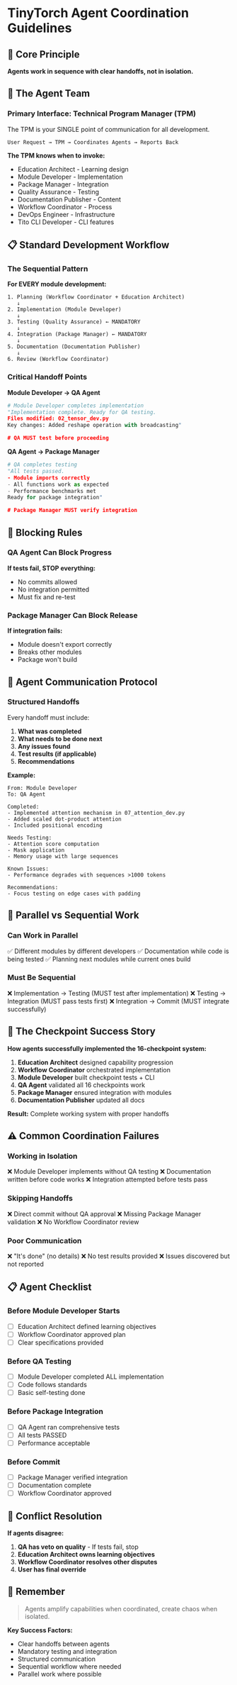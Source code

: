 # TinyTorch Agent Coordination Guidelines

## 🎯 Core Principle

**Agents work in sequence with clear handoffs, not in isolation.**

## 🤖 The Agent Team

### Primary Interface: Technical Program Manager (TPM)

The TPM is your SINGLE point of communication for all development.

```
User Request → TPM → Coordinates Agents → Reports Back
```

**The TPM knows when to invoke:**
- Education Architect - Learning design
- Module Developer - Implementation  
- Package Manager - Integration
- Quality Assurance - Testing
- Documentation Publisher - Content
- Workflow Coordinator - Process
- DevOps Engineer - Infrastructure
- Tito CLI Developer - CLI features

## 📋 Standard Development Workflow

### The Sequential Pattern

**For EVERY module development:**

```
1. Planning (Workflow Coordinator + Education Architect)
   ↓
2. Implementation (Module Developer)
   ↓
3. Testing (Quality Assurance) ← MANDATORY
   ↓
4. Integration (Package Manager) ← MANDATORY
   ↓
5. Documentation (Documentation Publisher)
   ↓
6. Review (Workflow Coordinator)
```

### Critical Handoff Points

**Module Developer → QA Agent**
```python
# Module Developer completes implementation
"Implementation complete. Ready for QA testing.
Files modified: 02_tensor_dev.py
Key changes: Added reshape operation with broadcasting"

# QA MUST test before proceeding
```

**QA Agent → Package Manager**
```python
# QA completes testing
"All tests passed.
- Module imports correctly
- All functions work as expected
- Performance benchmarks met
Ready for package integration"

# Package Manager MUST verify integration
```

## 🚫 Blocking Rules

### QA Agent Can Block Progress

**If tests fail, STOP everything:**
- No commits allowed
- No integration permitted
- Must fix and re-test

### Package Manager Can Block Release

**If integration fails:**
- Module doesn't export correctly
- Breaks other modules
- Package won't build

## 📝 Agent Communication Protocol

### Structured Handoffs

Every handoff must include:
1. **What was completed**
2. **What needs to be done next**
3. **Any issues found**
4. **Test results (if applicable)**
5. **Recommendations**

**Example:**
```
From: Module Developer
To: QA Agent

Completed:
- Implemented attention mechanism in 07_attention_dev.py
- Added scaled dot-product attention
- Included positional encoding

Needs Testing:
- Attention score computation
- Mask application
- Memory usage with large sequences

Known Issues:
- Performance degrades with sequences >1000 tokens

Recommendations:
- Focus testing on edge cases with padding
```

## 🔄 Parallel vs Sequential Work

### Can Work in Parallel

✅ Different modules by different developers
✅ Documentation while code is being tested
✅ Planning next modules while current ones build

### Must Be Sequential

❌ Implementation → Testing (MUST test after implementation)
❌ Testing → Integration (MUST pass tests first)
❌ Integration → Commit (MUST integrate successfully)

## 🎯 The Checkpoint Success Story

**How agents successfully implemented the 16-checkpoint system:**

1. **Education Architect** designed capability progression
2. **Workflow Coordinator** orchestrated implementation
3. **Module Developer** built checkpoint tests + CLI
4. **QA Agent** validated all 16 checkpoints work
5. **Package Manager** ensured integration with modules
6. **Documentation Publisher** updated all docs

**Result:** Complete working system with proper handoffs

## ⚠️ Common Coordination Failures

### Working in Isolation
❌ Module Developer implements without QA testing
❌ Documentation written before code works
❌ Integration attempted before tests pass

### Skipping Handoffs
❌ Direct commit without QA approval
❌ Missing Package Manager validation
❌ No Workflow Coordinator review

### Poor Communication
❌ "It's done" (no details)
❌ No test results provided
❌ Issues discovered but not reported

## 📋 Agent Checklist

### Before Module Developer Starts
- [ ] Education Architect defined learning objectives
- [ ] Workflow Coordinator approved plan
- [ ] Clear specifications provided

### Before QA Testing
- [ ] Module Developer completed ALL implementation
- [ ] Code follows standards
- [ ] Basic self-testing done

### Before Package Integration  
- [ ] QA Agent ran comprehensive tests
- [ ] All tests PASSED
- [ ] Performance acceptable

### Before Commit
- [ ] Package Manager verified integration
- [ ] Documentation complete
- [ ] Workflow Coordinator approved

## 🔧 Conflict Resolution

**If agents disagree:**

1. **QA has veto on quality** - If tests fail, stop
2. **Education Architect owns learning objectives**
3. **Workflow Coordinator resolves other disputes**
4. **User has final override**

## 📌 Remember

> Agents amplify capabilities when coordinated, create chaos when isolated.

**Key Success Factors:**
- Clear handoffs between agents
- Mandatory testing and integration
- Structured communication
- Sequential workflow where needed
- Parallel work where possible